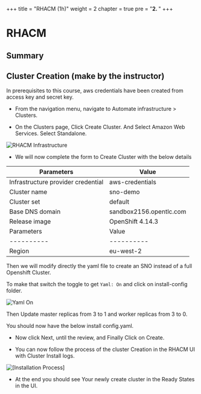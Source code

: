 +++
title = "RHACM (1h)"
weight = 2
chapter = true
pre = "<b>2. </b>"
+++

# RHACM

## Summary

## Cluster Creation (make by the instructor)

In prerequisites to this course, aws credentials have been created from access key and secret key.

- From the navigation menu, navigate to Automate infrastructure > Clusters.


- On the Clusters page, Click Create Cluster. And Select Amazon Web Services. Select Standalone.

![RHACM Infrastructure](/OPP-2023-lab-instruction.github.io/images/rhacm-infrastructure.png)

- We will now complete the form to Create Cluster with the below details 

| Parameters | Value |
|----------|----------|
| Infrastructure provider credential | aws-credentials |
| Cluster name | sno-demo |
| Cluster set | default |
| Base DNS domain | sandbox2156.opentlc.com |
| Release image | OpenShift 4.14.3 |
| Parameters | Value |
|----------|----------|
| Region | eu-west-2 |

Then we will modify directly the yaml file to create an SNO instead of a full Openshift Cluster.

To make that switch the toggle to get `Yaml: On` and click on install-config folder.

![Yaml On](/OPP-2023-lab-instruction.github.io/images/yaml-on.png)

Then Update master replicas from 3 to 1 and worker replicas from 3 to 0.

You should now have the below install config.yaml.

- Now click Next, until the review, and Finally Click on Create.

- You can now follow the process of the cluster Creation in the RHACM UI with Cluster Install logs. 

![[Installation Process]](/OPP-2023-lab-instruction.github.io/images/creating-cluster-sno-demo.png)

- At the end you should see Your newly create cluster in the Ready States in the UI.

